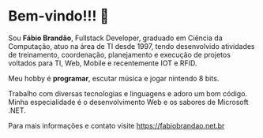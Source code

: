 # Bem-vindo!!! 👋

Sou **Fábio Brandão**, Fullstack Developer, graduado em Ciência da Computação, atuo na área de TI desde 1997, tendo desenvolvido atividades de treinamento, coordenação, planejamento e execução de projetos voltados para TI, Web, Mobile e recentemente IOT e RFID.

Meu hobby é **programar**, escutar música e jogar nintendo 8 bits.

Trabalho com diversas tecnologias e linguagens e adoro um bom código. Minha especialidade é o desenvolvimento Web e os sabores de Microsoft .NET.

Para mais informações e contato visite https://fabiobrandao.net.br
